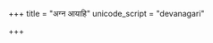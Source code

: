 +++
title = "अग्न आयाहि"
unicode_script = "devanagari"

+++
<div class="js_include" url="/vedAH/sAma/paravastu-saama/devaH/agniH/agna_AyAhi/"  newLevelForH1="1" includeTitle="true"> </div>